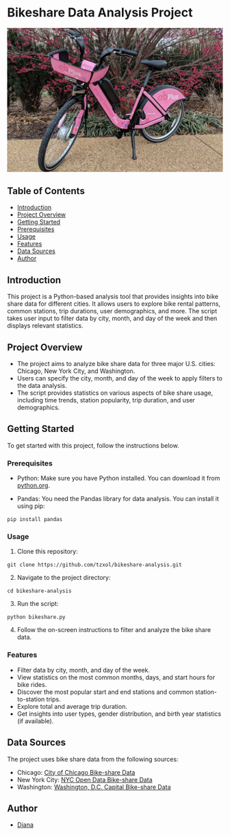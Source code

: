 # Bikeshare Data Analysis Project

![Bike Ride](/bikeshare.jpg)

## Table of Contents

- [Introduction](#introduction)
- [Project Overview](#project-overview)
- [Getting Started](#getting-started)
- [Prerequisites](#prerequisites)
- [Usage](#usage)
- [Features](#features)
- [Data Sources](#data-sources)
- [Author](#author)

## Introduction

This project is a Python-based analysis tool that provides insights into bike share data for different cities. 
It allows users to explore bike rental patterns, common stations, trip durations, user demographics, and more. The 
script takes user input to filter data by city, month, and day of the week and then displays relevant statistics.

## Project Overview

- The project aims to analyze bike share data for three major U.S. cities: Chicago, New York City, and Washington.
- Users can specify the city, month, and day of the week to apply filters to the data analysis.
- The script provides statistics on various aspects of bike share usage, including time trends, station popularity, 
trip duration, and user demographics.

## Getting Started

To get started with this project, follow the instructions below.

### Prerequisites

- Python: Make sure you have Python installed. You can download it from [python.org](https://www.python.org/downloads/).

- Pandas: You need the Pandas library for data analysis. You can install it using pip:
```
pip install pandas
```

### Usage

1. Clone this repository:
```
git clone https://github.com/tzxol/bikeshare-analysis.git
```

2. Navigate to the project directory:
```
cd bikeshare-analysis
```

3. Run the script:
```
python bikeshare.py
```

4. Follow the on-screen instructions to filter and analyze the bike share data.

### Features

- Filter data by city, month, and day of the week.
- View statistics on the most common months, days, and start hours for bike rides.
- Discover the most popular start and end stations and common station-to-station trips.
- Explore total and average trip duration.
- Get insights into user types, gender distribution, and birth year statistics (if available).

## Data Sources

The project uses bike share data from the following sources:

- Chicago: [City of Chicago Bike-share Data](https://raw.githubusercontent.com/tzxol/pdsnd/documentation/chicago.csv)
- New York City: [NYC Open Data Bike-share Data](https://raw.githubusercontent.com/tzxol/pdsnd/documentation/new_york_city.csv)
- Washington: [Washington, D.C. Capital Bike-share Data](https://raw.githubusercontent.com/tzxol/pdsnd/documentation/washington.csv)

## Author

- [Diana](https://github.com/tzxol)






